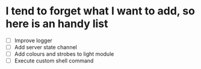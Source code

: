 # I tend to forget what I want to add, so here is an handy list

-[ ] Improve logger
-[ ] Add server state channel
-[ ] Add colours and strobes to light module
-[ ] Execute custom shell command
